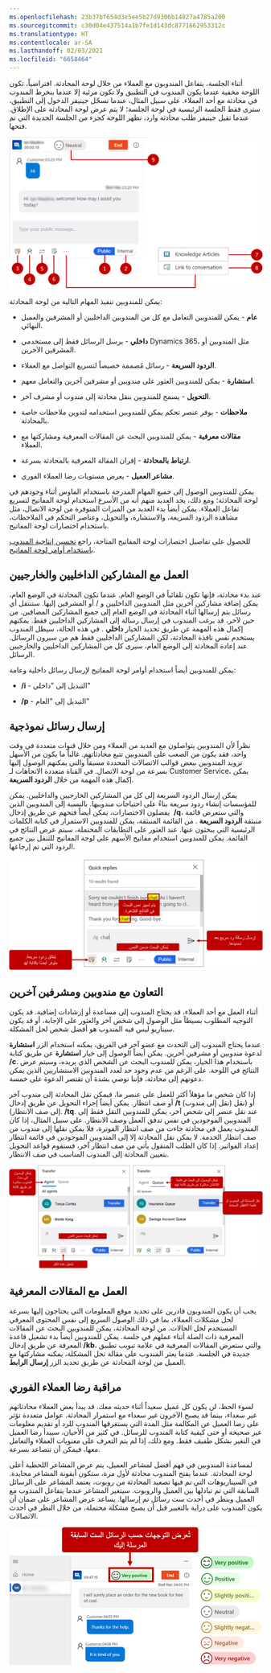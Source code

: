 ```yaml
---
ms.openlocfilehash: 23b37bf654d3e5ee5b27d9306b14827a4785a200
ms.sourcegitcommit: c30d04e437514a1b7fe1d143dc8771662953312c
ms.translationtype: HT
ms.contentlocale: ar-SA
ms.lasthandoff: 02/03/2021
ms.locfileid: "6658464"
---
```

أثناء الجلسة، يتفاعل المندوبون مع العملاء من خلال لوحة المحادثة. افتراضياً، تكون اللوحة مخفية عندما يكون المندوب في التطبيق ولا تكون مرئية إلا عندما ينخرط المندوب في محادثة مع أحد العملاء. على سبيل المثال، عندما تسجّل جينيفر الدخول إلى التطبيق، سترى فقط الجلسة الرئيسية في لوحة الجلسة؛ لا يتم عرض لوحة المحادثة على الإطلاق. عندما تقبل جينيفر طلب محادثة وارد، تظهر اللوحة كجزء من الجلسة الجديدة التي تم فتحها.

![لقطة شاشة من لوحة تفاعل المحادثة.](../media/conversation-panel.png)

يمكن للمندوبين تنفيذ المهام التالية من لوحة المحادثة:

- **عام** - يمكن للمندوبين التعامل مع كل من المندوبين الداخليين أو المشرفين والعميل النهائي.

- **داخلي** - يرسل الرسائل فقط إلى مستخدمي Dynamics 365، مثل المندوبين أو المشرفين الآخرين.

- **الردود السريعة** - رسائل مُصممة خصيصاً لتسريع التواصل مع العملاء.

- **استشارة** - يمكن للمندوبين العثور على مندوبين أو مشرفين آخرين والتعامل معهم.

- **التحويل** - يسمح للمندوبين بنقل محادثة إلى مندوب أو مشرف آخر.

- **ملاحظات** - يوفر عنصر تحكم يمكن للمندوبين استخدامه لتدوين ملاحظات خاصة بالمحادثة.

- **مقالات معرفية** - يمكن للمندوبين البحث عن المقالات المعرفية ومشاركتها مع العملاء.

- **ارتباط بالمحادثة** - إقران المقالة المعرفية بالمحادثة بسرعة.

- **مشاعر العميل** - يعرض مستويات رضا العملاء الفوري.

يمكن للمندوبين الوصول إلى جميع المهام المدرجة باستخدام الماوس أثناء وجودهم في لوحة المحادثة؛ ومع ذلك، يجد العديد منهم أنه من الأسرع استخدام لوحة المفاتيح لتسريع تفاعل العملاء. يمكن أيضاً بدء العديد من الميزات المتوفرة من لوحة الاتصال، مثل مشاهدة الردود السريعة، والاستشارة، والتحويل، وعناصر التحكم في الملاحظات، باستخدام اختصارات لوحة المفاتيح. 

للحصول على تفاصيل اختصارات لوحة المفاتيح المتاحة، راجع [تحسين إنتاجية المندوب باستخدام أوامر لوحة المفاتيح](https://docs.microsoft.com/dynamics365/omnichannel/agent/agent-oc/oc-conversation-control#enhance-agent-productivity-using-keyboard-commands).

## <a name="working-with-internal-and-external-participants"></a>العمل مع المشاركين الداخليين والخارجيين

عند بدء محادثة، فإنها تكون تلقائياً في الوضع العام.
عندما تكون المحادثة في الوضع العام، يمكن إضافة مشاركين آخرين مثل المندوبين الداخليين و / أو المشرفين إليها. ستنتقل أي رسائل يتم إرسالها أثناء المحادثة في الوضع العام إلى جميع المشاركين المضافين. من حين لآخر، قد يرغب المندوب في إرسال رسالة إلى المشاركين الداخليين فقط. يمكنهم إكمال هذه المهمة عن طريق تحديد الخيار **داخلي** .
في هذه الحالة، سيظل المندوب يستخدم نفس نافذة المحادثة، لكن المشاركين الداخليين فقط هم من سيرون الرسائل. عند إعادة المحادثة إلى الوضع العام، سيرى كل من المشاركين الداخليين والخارجيين الرسائل.

يمكن للمندوبين أيضاً استخدام أوامر لوحة المفاتيح لإرسال رسائل داخلية وعامة:

-   **/i** - التبديل إلى "داخلي"

-   **/p** - التبديل إلى "العام"

## <a name="send-templatized-messages"></a>إرسال رسائل نموذجية 

نظراً لأن المندوبين يتواصلون مع العديد من العملاء ومن خلال قنوات متعددة في وقت واحد، فقد يكون من الصعب على المندوبين تتبع محادثاتهم. غالباً ما يكون من الأسهل تزويد المندوبين ببعض قوالب الاتصالات المحددة مسبقاً والتي يمكنهم الوصول إليها بسرعة من لوحة الاتصال. في القناة متعددة الاتجاهات لـ Customer Service، يمكن إكمال هذه المهمة من خلال **الردود السريعة**.

يمكن إرسال الردود السريعة إلى كل من المشاركين الخارجيين والداخليين.
يمكن للمؤسسات إنشاء ردود سريعة بناءً على احتياجات مندوبيها. بالنسبة إلى المندوبين الذين يفضلون الاختصارات، يمكن أيضاً فتحهم عن طريق إدخال  **/q**، والتي ستعرض قائمة منبثقة **الردود السريعة** . من القائمة المنبثقة، يمكن للمندوبين الاستمرار في كتابة الكلمات الرئيسية التي يبحثون عنها. عند العثور على التطابقات المحتملة، سيتم عرض النتائج في القائمة. يمكن للمندوبين استخدام مفاتيح الأسهم على لوحة المفاتيح للتنقل بين جميع الردود التي تم إرجاعها.

![لقطة شاشة لميزات الردود السريعة.](../media/quick-replies.png)

## <a name="collaborating-with-other-agents-and-supervisors"></a>التعاون مع مندوبين ومشرفين آخرين 

أثناء العمل مع أحد العملاء، قد يحتاج المندوب إلى مساعدة أو إرشادات إضافية. قد يكون التوجيه المطلوب بسيطاً مثل الوصول إلى شخص آخر والعثور على الإجابة، أو قد يكون سيناريو ليس فيه المندوب هو أفضل شخص لحل المشكلة.

عندما يحتاج المندوب إلى التحدث مع عضو آخر في الفريق، يمكنه استخدام الزر **استشارة** لدعوة مندوبين أو مشرفين آخرين. يمكن أيضاً الوصول إلى خيار **استشارة** عن طريق كتابة **/c**. باستخدام هذا الخيار، يمكن للمندوب البحث عن الشخص الذي يريده، وسيتم عرض النتائج في اللوحة. على الرغم من عدم وجود حد لعدد المندوبين الاستشاريين الذين يمكن دعوتهم إلى محادثة، فإننا نوصي بشدة أن تقتصر الدعوة على خمسة.

إذا كان شخص ما مؤهلاً أكثر للعمل على عنصر ما، فيمكن نقل المحادثة إلى مندوب آخر أو صف انتظار. يمكن أيضاً إجراء التحويل عن طريق إدخال **/t** (نقل إلى مندوب) أو (نقل إلى صف الانتظار). **/tq**. عند نقل عنصر إلى شخص آخر، يمكن للمندوبين النقل فقط إلى المندوبين الموجودين في نفس تدفق العمل وصف الانتظار. على سبيل المثال، إذا كان المندوب يعمل في محادثة جاءت من صف انتظار الفوترة، فلا يمكن نقلها إلى مندوب من صف انتظار الخدمة. لا يمكن نقل المحادثة إلا إلى المندوبين الموجودين في قائمة انتظار إعداد الفواتير. إذا كان الطلب المنقول يأتي من صف انتظار آخر، فستقوم قواعد التحويل بتعيين المحادثة إلى المندوب المناسب في صف الانتظار.

![لقطة شاشة لنافذة النقل لنقل محادثة إلى مندوب آخر أو صف انتظار.](../media/transfer.png)

## <a name="working-with-knowledge-articles"></a>العمل مع المقالات المعرفية

يجب أن يكون المندوبون قادرين على تحديد موقع المعلومات التي يحتاجون إليها بسرعة لحل مشكلات العملاء، بما في ذلك الوصول السريع إلى نفس المحتوى المعرفي المستخدم لحل الحالات. من لوحة المحادثة، يمكن للمندوبين البحث عن المقالات المعرفية ذات الصلة أثناء عملهم في جلسة. يمكن للمندوبين أيضاً بدء تشغيل قاعدة المعرفة عن طريق إدخال **/kb**، والتي ستعرض المقالات المعرفية في علامة تبويب تطبيق جديدة في الجلسة. عندما يعثر المندوب على مقالة تحل المشكلة، يمكنه مشاركتها مع العميل من لوحة المحادثة عن طريق تحديد الزر **إرسال الرابط**.

## <a name="monitor-real-time-customer-satisfaction"></a>مراقبة رضا العملاء الفوري

لسوء الحظ، لن يكون كل عميل سعيداً أثناء حديثه معك. قد يبدأ بعض العملاء محادثاتهم غير سعداء، بينما قد يصبح الآخرون غير سعداء مع استمرار المحادثة. عوامل متعددة تؤثر على رضا العميل عن المكالمة مثل المدة التي يستغرقها المندوب للرد أو تقديم معلومات غير صحيحة أو حتى كيفية كتابة المندوب للرسائل. في كثير من الأحيان، سيبدأ رضا العميل في التغير بشكل طفيف فقط. ومع ذلك، إذا لم يتم التعرف على معنويات العملاء والتعامل معها، فيمكن أن تتصاعد بسرعة.

لمساعدة المندوبين في فهم أفضل لمشاعر العميل، يتم عرض المشاعر اللحظية أعلى لوحة المحادثة.
عندما يفتح المندوب محادثة لأول مرة، ستكون أيقونة المشاعر محايدة. في السيناريوهات التي تم فيها تصعيد المحادثة من روبوت، يعتمد المشاعر على الرسائل السابقة التي تم تبادلها بين العميل والروبوت. سيتغير المشاعر عندما يتفاعل المندوب مع العميل وينظر في أحدث ست رسائل تم إرسالها. يساعد عرض المشاعر على ضمان أن يكون المندوب على دراية بالتغيير قبل أن يصبح مشكلة محتملة، من خلال النظر في أحدث الاتصالات.

![لقطة شاشة لشاشة التقاط رضا العملاء ومشاعرهم.](../media/customer-satisfaction.png)

